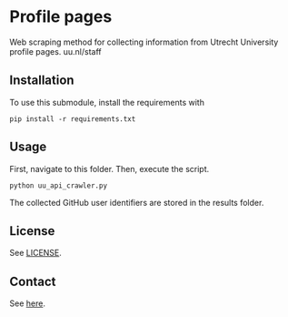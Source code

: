 # Profile pages

Web scraping method for collecting information from Utrecht University profile pages. 
uu.nl/staff

## Installation

To use this submodule, install the requirements with 

```console
pip install -r requirements.txt
```

## Usage

First, navigate to this folder. Then, execute the script.

```console
python uu_api_crawler.py
```

The collected GitHub user identifiers are stored in the results folder. 

## License

See [LICENSE](../../LICENSE).

## Contact

See [here](../../../../../collect_users/README.md#contact).